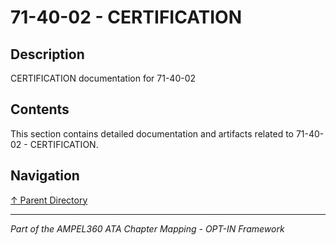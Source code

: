 # 71-40-02 - CERTIFICATION

## Description

CERTIFICATION documentation for 71-40-02

## Contents

This section contains detailed documentation and artifacts related to 71-40-02 - CERTIFICATION.

## Navigation

[↑ Parent Directory](../README.md)

---

*Part of the AMPEL360 ATA Chapter Mapping - OPT-IN Framework*
